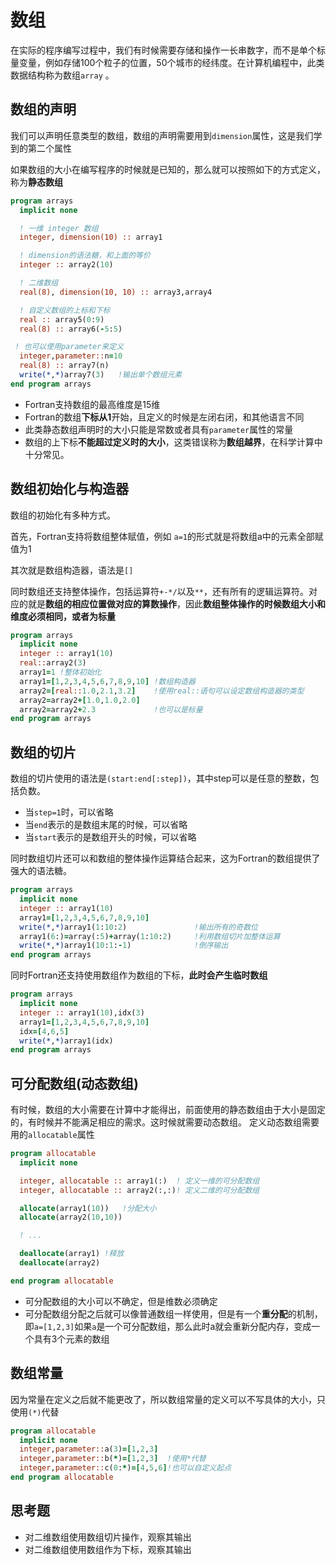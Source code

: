 # 数组

在实际的程序编写过程中，我们有时候需要存储和操作一长串数字，而不是单个标量变量，例如存储100个粒子的位置，50个城市的经纬度。在计算机编程中，此类数据结构称为数组`array` 。

## 数组的声明

我们可以声明任意类型的数组，数组的声明需要用到`dimension`属性，这是我们学到的第二个属性

如果数组的大小在编写程序的时候就是已知的，那么就可以按照如下的方式定义，称为**静态数组**

``` fortran
program arrays
  implicit none

  ! 一维 integer 数组
  integer, dimension(10) :: array1

  ! dimension的语法糖，和上面的等价
  integer :: array2(10)

  ! 二维数组 
  real(8), dimension(10, 10) :: array3,array4

  ! 自定义数组的上标和下标
  real :: array5(0:9)
  real(8) :: array6(-5:5)

 ! 也可以使用parameter来定义
  integer,parameter::n=10
  real(8) :: array7(n)
  write(*,*)array7(3)   !输出单个数组元素
end program arrays
```
-  Fortran支持数组的最高维度是15维
-  Fortran的数组**下标从1**开始，且定义的时候是左闭右闭，和其他语言不同
-  此类静态数组声明时的大小只能是常数或者具有`parameter`属性的常量
-  数组的上下标**不能超过定义时的大小**，这类错误称为**数组越界**，在科学计算中十分常见。
  
## 数组初始化与构造器

数组的初始化有多种方式。

首先，Fortran支持将数组整体赋值，例如 `a=1`的形式就是将数组a中的元素全部赋值为1

其次就是数组构造器，语法是`[]`

同时数组还支持整体操作，包括运算符`+-*/`以及`**`，还有所有的逻辑运算符。对应的就是**数组的相应位置做对应的算数操作**，因此**数组整体操作的时候数组大小和维度必须相同，或者为标量**
``` fortran
program arrays
  implicit none
  integer :: array1(10)
  real::array2(3)
  array1=1 !整体初始化
  array1=[1,2,3,4,5,6,7,8,9,10] !数组构造器
  array2=[real::1.0,2.1,3.2]    !使用real::语句可以设定数组构造器的类型
  array2=array2+[1.0,1.0,2.0]   
  array2=array2+2.3             !也可以是标量 
end program arrays
```

## 数组的切片

数组的切片使用的语法是`(start:end[:step])`，其中step可以是任意的整数，包括负数。

- 当`step=1`时，可以省略
- 当`end`表示的是数组末尾的时候，可以省略
- 当`start`表示的是数组开头的时候，可以省略
  
同时数组切片还可以和数组的整体操作运算结合起来，这为Fortran的数组提供了强大的语法糖。

``` fortran
program arrays
  implicit none
  integer :: array1(10)
  array1=[1,2,3,4,5,6,7,8,9,10]
  write(*,*)array1(1:10:2)               !输出所有的奇数位
  array1(6:)=array(:5)+array(1:10:2)     !利用数组切片加整体运算
  write(*,*)array1(10:1:-1)              !倒序输出
end program arrays
```

同时Fortran还支持使用数组作为数组的下标，**此时会产生临时数组**

``` fortran
program arrays
  implicit none
  integer :: array1(10),idx(3)
  array1=[1,2,3,4,5,6,7,8,9,10]
  idx=[4,6,5]
  write(*,*)array1(idx) 
end program arrays
```
## 可分配数组(动态数组)

有时候，数组的大小需要在计算中才能得出，前面使用的静态数组由于大小是固定的，有时候并不能满足相应的需求。这时候就需要动态数组。
定义动态数组需要用的`allocatable`属性

``` fortran
program allocatable
  implicit none

  integer, allocatable :: array1(:)  ! 定义一维的可分配数组
  integer, allocatable :: array2(:,:)! 定义二维的可分配数组

  allocate(array1(10))   !分配大小
  allocate(array2(10,10))

  ! ...

  deallocate(array1) !释放
  deallocate(array2)

end program allocatable
```

- 可分配数组的大小可以不确定，但是维数必须确定
- 可分配数组分配之后就可以像普通数组一样使用，但是有一个**重分配**的机制，即`a=[1,2,3]`如果`a`是一个可分配数组，那么此时a就会重新分配内存，变成一个具有3个元素的数组

## 数组常量

因为常量在定义之后就不能更改了，所以数组常量的定义可以不写具体的大小，只使用`(*)`代替

``` fortran
program allocatable
  implicit none
  integer,parameter::a(3)=[1,2,3]
  integer,parameter::b(*)=[1,2,3]  !使用*代替
  integer,parameter::c(0:*)=[4,5,6]!也可以自定义起点
end program allocatable
```

## 思考题
- 对二维数组使用数组切片操作，观察其输出
- 对二维数组使用数组作为下标，观察其输出

